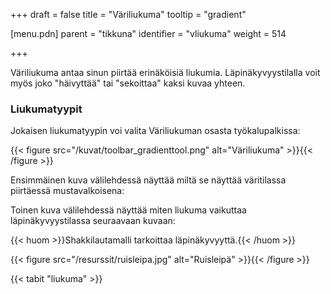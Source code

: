 +++
draft = false
title = "Väriliukuma"
tooltip = "gradient"

[menu.pdn]
    parent = "tikkuna"
    identifier = "vliukuma"
    weight = 514

+++

Väriliukuma antaa sinun piirtää erinäköisiä liukumia. Läpinäkyvyystilalla voit myös joko "häivyttää" tai "sekoittaa" kaksi kuvaa yhteen.

### Liukumatyypit

Jokaisen liukumatyypin voi valita Väriliukuman osasta työkalupalkissa:

{{< figure src="/kuvat/toolbar_gradienttool.png" alt="Väriliukuma" >}}{{< /figure >}}

Ensimmäinen kuva välilehdessä näyttää miltä se näyttää väritilassa piirtäessä mustavalkoisena:

Toinen kuva välilehdessä näyttää miten liukuma vaikuttaa läpinäkyvyystilassa seuraavaan kuvaan:

{{< huom >}}Shakkilautamalli tarkoittaa läpinäkyvyyttä.{{< /huom >}}

{{< figure src="/resurssit/ruisleipa.jpg" alt="Ruisleipä" >}}{{< /figure >}}

{{< tabit "liukuma" >}}
